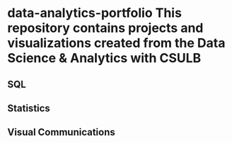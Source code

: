 # data-analytics-portfolio This repository contains projects and visualizations created from the Data Science & Analytics with CSULB
## SQL
## Statistics
## Visual Communications

